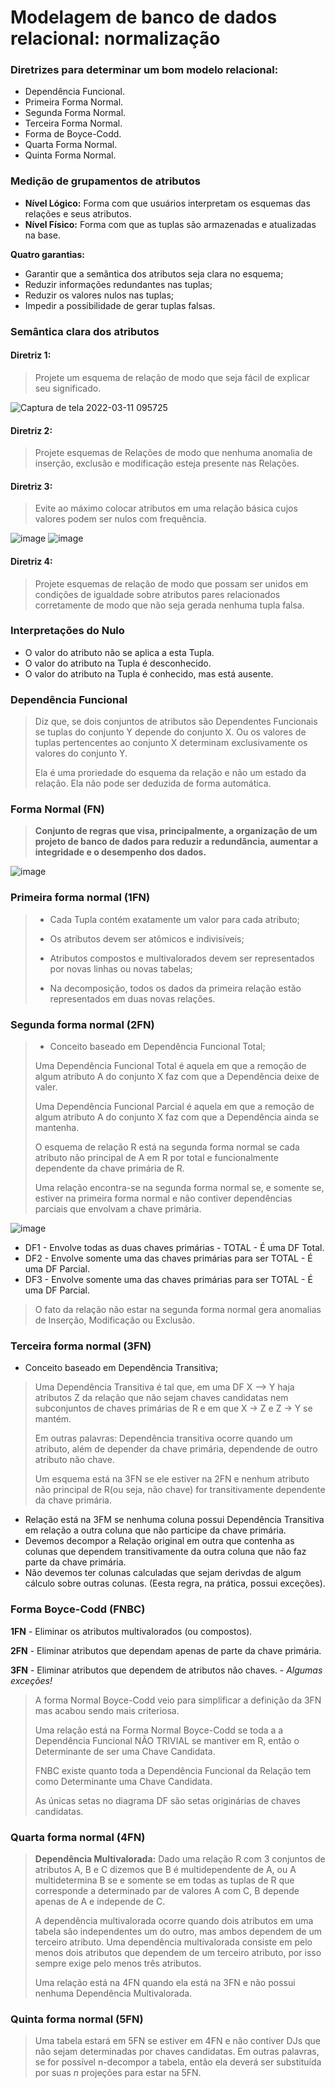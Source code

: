 # Modelagem de banco de dados relacional: normalização

### Diretrizes para determinar um bom modelo relacional:

- Dependência Funcional.
- Primeira Forma Normal.
- Segunda Forma Normal.
- Terceira Forma Normal.
- Forma de Boyce-Codd.
- Quarta Forma Normal.
- Quinta Forma Normal.

### Medição de grupamentos de atributos

- **Nível Lógico:** Forma com que usuários interpretam os esquemas das relações e seus atributos.
- **Nível Físico:** Forma com que as tuplas são armazenadas e atualizadas na base.

**Quatro garantias:**

- Garantir que a semântica dos atributos seja clara no esquema;
- Reduzir informações redundantes nas tuplas;
- Reduzir os valores nulos nas tuplas;
- Impedir a possibilidade de gerar tuplas falsas.

### Semântica clara dos atributos

#### Diretriz 1:

> Projete um esquema de relação de modo que seja fácil de explicar seu significado.
 
![Captura de tela 2022-03-11 095725](https://user-images.githubusercontent.com/86432208/157870845-5cefbea4-82c9-4b2c-a89f-cf2e2c810db0.png)

#### Diretriz 2: 

> Projete esquemas de Relações de modo que nenhuma anomalia de inserção, exclusão e modificação esteja presente nas Relações.

#### Diretriz 3:

> Evite ao máximo colocar atributos em uma relação básica cujos valores podem ser nulos com frequência.

![image](https://user-images.githubusercontent.com/86432208/157895229-fd8dbeed-295b-4a72-bf2f-911359203c14.png)
![image](https://user-images.githubusercontent.com/86432208/157895381-a503cd27-dd3f-4dc9-a5c8-521840714186.png)

#### Diretriz 4:

> Projete esquemas de relação de modo que possam ser unidos em condições de igualdade sobre atributos pares relacionados corretamente de modo que não seja gerada nenhuma tupla falsa.



### Interpretações do Nulo

- O valor do atributo não se aplica a esta Tupla.
- O valor do atributo na Tupla é desconhecido.
- O valor do atributo na Tupla é conhecido, mas está ausente.

### Dependência Funcional

> Diz que, se dois conjuntos de atributos são Dependentes Funcionais se tuplas do conjunto Y depende do conjunto X. Ou os valores de tuplas pertencentes ao conjunto X determinam exclusivamente os valores do conjunto Y.
> 
> Ela é uma proriedade do esquema da relação e não um estado da relação. Ela não pode ser deduzida de forma automática.

### Forma Normal (FN)

> **Conjunto de regras que visa, principalmente, a organização de um projeto de banco de dados para reduzir a redundância, aumentar a integridade e o desempenho dos dados.**

![image](https://user-images.githubusercontent.com/86432208/158438809-dabbe4e7-917b-4e6c-ae07-ae3a4bf690fe.png)

### Primeira forma normal (1FN)

> - Cada Tupla contém exatamente um valor para cada atributo;
> 
> - Os atributos devem ser atômicos e indivisíveis;
> 
> - Atributos compostos e multivalorados devem ser representados por novas linhas ou novas tabelas;
> 
> - Na decomposição, todos os dados da primeira relação estão representados em duas novas relações.

### Segunda forma normal (2FN)

> - Conceito baseado em Dependência Funcional Total;
> 
>  Uma Dependência Funcional Total é aquela em que a remoção de algum atributo A do conjunto X faz com que a Dependência deixe de valer.
>
>  Uma Dependência Funcional Parcial é aquela em que a remoção de algum atributo A do conjunto X faz com que a Dependência ainda se mantenha.
>  
>  O esquema de relação R está na segunda forma normal se cada atributo não principal de A em R por total e funcionalmente dependente da chave primária de R.
>  
>  Uma relação encontra-se na segunda forma normal se, e somente se, estiver na primeira forma normal e não contiver dependências parciais que envolvam a chave primária.

![image](https://user-images.githubusercontent.com/86432208/158670390-b747fe32-6901-4e16-81a4-1c42608ad201.png)

- DF1 - Envolve todas as duas chaves primárias - TOTAL - É uma DF Total.
- DF2 - Envolve somente uma das chaves primárias para ser TOTAL - É uma DF Parcial.
- DF3 - Envolve somente uma das chaves primárias para ser TOTAL - É uma DF Parcial.

> O fato da relação não estar na segunda forma normal gera anomalias de Inserção, Modificação ou Exclusão.

### Terceira forma normal (3FN)

- Conceito baseado em Dependência Transitiva;

> Uma Dependência Transitiva é tal que, em uma DF X --> Y haja atributos Z da relação que não sejam chaves candidatas nem subconjuntos de chaves primárias de R e em que X -> Z e Z -> Y se mantém.
> 
> Em outras palavras: Dependência transitiva ocorre quando um atributo, além de depender da chave primária, dependende de outro atributo não chave. 
> 
> Um esquema está na 3FN se ele estiver na 2FN e nenhum atributo não principal de R(ou seja, não chave) for transitivamente dependente da chave primária.

- Relação está na 3FM se nenhuma coluna possui Dependência Transitiva em relação a outra coluna que não participe da chave primária.
- Devemos decompor a Relação original em outra que contenha as colunas que dependem transitivamente da outra coluna que não faz parte da chave primária.
- Não devemos ter colunas calculadas que sejam derivdas de algum cálculo sobre outras colunas. (Eesta regra, na prática, possui exceções).

### Forma Boyce-Codd (FNBC)

**1FN** - Eliminar os atributos multivalorados (ou compostos). 

**2FN** - Eliminar atributos que dependam apenas de parte da chave primária.

**3FN** - Eliminar atributos que dependem de atributos não chaves. - *Algumas exceções!*

> A forma Normal Boyce-Codd veio para simplificar a definição da 3FN mas acabou sendo mais criteriosa.
> 
> Uma relação está na Forma Normal Boyce-Codd se toda a a Dependência Funcional NÃO TRIVIAL se mantiver em R, então o Determinante de ser uma Chave Candidata.
> 
> FNBC existe quanto toda a Dependência Funcional da Relação tem como Determinante uma Chave Candidata.
> 
> As únicas setas no diagrama DF são setas originárias de chaves candidatas.

### Quarta forma normal (4FN)

> **Dependência Multivalorada:** Dado uma relação R com 3 conjuntos de atributos A, B e C dizemos que B é multidependente de A, ou A multidetermina B se e somente se em todas as tuplas de R que corresponde a determinado par de valores A com C, B depende apenas de A e independe de C.
> 
> A dependência multivalorada ocorre quando dois atributos em uma tabela são independentes um do outro, mas ambos dependem de um terceiro atributo. Uma dependência multivalorada consiste em pelo menos dois atributos que dependem de um terceiro atributo, por isso sempre exige pelo menos três atributos.
> 
> Uma relação está na 4FN quando ela está na 3FN e não possui nenhuma Dependência Multivalorada.

### Quinta forma normal (5FN)

> Uma tabela estará em 5FN se estiver em 4FN e não contiver DJs que não sejam determinadas por chaves candidatas. Em outras palavras, se for possível n-decompor a tabela, então ela deverá ser substituída por suas *n* projeções para estar na 5FN.


